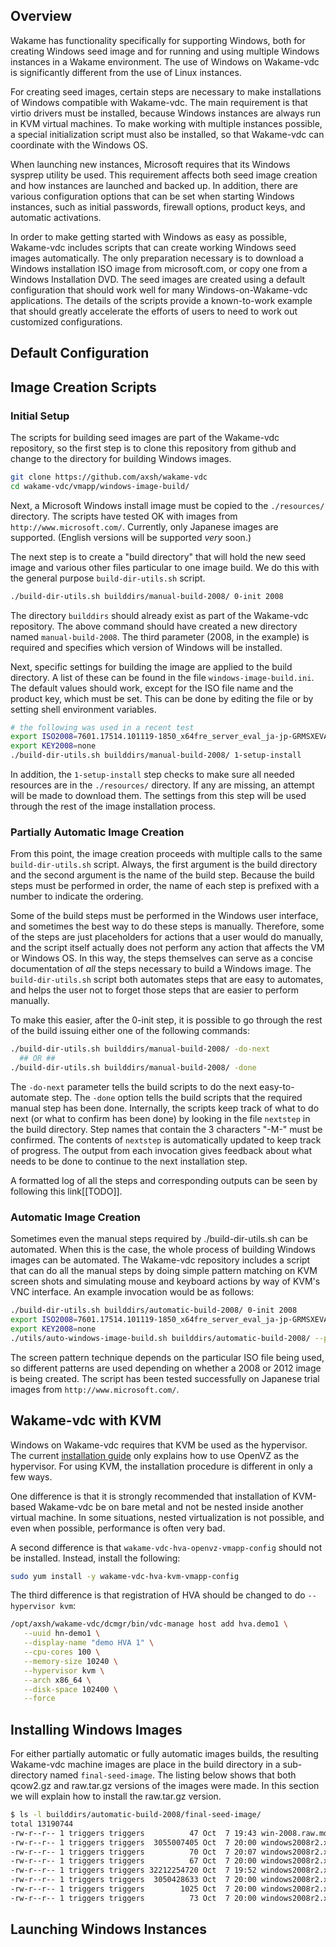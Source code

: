 ## Overview

Wakame has functionality
specifically for supporting Windows, both for creating Windows seed image and for running and using multiple Windows instances in a Wakame environment. The use of Windows on Wakame-vdc is significantly different from the use of Linux instances.

For creating seed images, certain steps are necessary to make installations of Windows compatible with Wakame-vdc.  The main requirement is that virtio drivers must be installed, because Windows instances are always run in KVM virtual machines.  To make working with multiple instances possible, a special initialization script must also be installed, so that Wakame-vdc can coordinate with the Windows OS.

When launching new instances, Microsoft requires that its Windows sysprep utility be used.  This requirement affects both seed image creation and how instances are launched and backed up.  In addition, there are various configuration options that can be set when starting Windows instances, such as initial passwords, firewall options, product keys, and automatic activations.

In order to make getting started with Windows as easy as possible, Wakame-vdc includes scripts that can create working Windows seed images automatically.  The only preparation necessary is to download a Windows installation ISO image from microsoft.com, or copy one from a Windows Installation DVD.  The seed images are created using a default configuration that should work well for many Windows-on-Wakame-vdc applications.  The details of the scripts provide a known-to-work example that should greatly accelerate the efforts of users to need to work out customized configurations.

## Default Configuration

## Image Creation Scripts

### Initial Setup

The scripts for building seed images are part of the Wakame-vdc repository, so the first
step is to clone this repository from github and change to the directory for
building Windows images.

```bash
git clone https://github.com/axsh/wakame-vdc
cd wakame-vdc/vmapp/windows-image-build/
```

Next, a Microsoft Windows install image must be copied to the
`./resources/` directory.  The scripts have tested OK with images from
`http://www.microsoft.com/`.  Currently, only Japanese images are
supported. (English versions will be supported *very* soon.)

The next step is to create a "build directory" that will hold the
new seed image and various other files particular to one image build.
We do this with the general purpose `build-dir-utils.sh` script.

```bash
./build-dir-utils.sh builddirs/manual-build-2008/ 0-init 2008
```

The directory `builddirs` should already exist as part of the Wakame-vdc
repository.  The above command should have created a new directory
named `manual-build-2008`.  The third parameter (2008, in the example)
is required and specifies which version of Windows will be installed.

Next, specific settings for building the image are applied to the
build directory.  A list of these can be found in the file
`windows-image-build.ini`.  The default values should work, except for
the ISO file name and the product key, which must be set.  This can be
done by editing the file or by setting shell environment variables.

```bash
# the following was used in a recent test
export ISO2008=7601.17514.101119-1850_x64fre_server_eval_ja-jp-GRMSXEVAL_JA_DVD.iso
export KEY2008=none
./build-dir-utils.sh builddirs/manual-build-2008/ 1-setup-install
```

In addition, the `1-setup-install` step checks to make sure all needed
resources are in the `./resources/` directory.  If any are missing, an
attempt will be made to download them.  The settings from this step
will be used through the rest of the image installation process.

### Partially Automatic Image Creation

From this point, the image creation proceeds with multiple calls to
the same `build-dir-utils.sh` script.  Always, the first argument is
the build directory and the second argument is the name of the build
step.  Because the build steps must be performed in order, the name of
each step is prefixed with a number to indicate the ordering.

Some of the build steps must be performed in the Windows user
interface, and sometimes the best way to do these steps is manually.
Therefore, some of the steps are just placeholders for actions that a
user would do manually, and the script itself actually does not
perform any action that affects the VM or Windows OS.  In this way,
the steps themselves can serve as a concise documentation of *all* the
steps necessary to build a Windows image.  The `build-dir-utils.sh`
script both automates steps that are easy to automates, and helps the
user not to forget those steps that are easier to perform manually.

To make this easier, after the 0-init step, it is possible to go
through the rest of the build issuing either one of the following
commands:

```bash
./build-dir-utils.sh builddirs/manual-build-2008/ -do-next
  ## OR ##
./build-dir-utils.sh builddirs/manual-build-2008/ -done
```

The `-do-next` parameter tells the build scripts to do the next
easy-to-automate step.  The `-done` option tells the build scripts
that the required manual step has been done.  Internally, the scripts
keep track of what to do next (or what to confirm has been done) by
looking in the file `nextstep` in the build directory.  Step names
that contain the 3 characters "-M-" must be confirmed.  The contents
of `nextstep` is automatically updated to keep track of progress.
The output from each invocation gives feedback about what needs to be
done to continue to the next installation step.

A formatted log of all the steps and corresponding outputs can be seen
by following this link[[TODO]].

### Automatic Image Creation

Sometimes even the manual steps required by ./build-dir-utils.sh can
be automated.  When this is the case, the whole process of building
Windows images can be automated.  The Wakame-vdc repository includes a
script that can do all the manual steps by doing simple pattern
matching on KVM screen shots and simulating mouse and keyboard actions
by way of KVM's VNC interface.  An example invocation would be as
follows:

```bash
./build-dir-utils.sh builddirs/automatic-build-2008/ 0-init 2008
export ISO2008=7601.17514.101119-1850_x64fre_server_eval_ja-jp-GRMSXEVAL_JA_DVD.iso
export KEY2008=none
./utils/auto-windows-image-build.sh builddirs/automatic-build-2008/ --package
```

The screen pattern technique depends on the particular ISO file being
used, so different patterns are used depending on whether a 2008 or
2012 image is being created.  The script has been tested successfully
on Japanese trial images from `http://www.microsoft.com/`.

## Wakame-vdc with KVM

Windows on Wakame-vdc requires that KVM be used as the hypervisor.
The current [installation guide](../installation.md) only explains how
to use OpenVZ as the hypervisor.  For using KVM, the installation
procedure is different in only a few ways.

One difference is that it is strongly recommended that installation of
KVM-based Wakame-vdc be on bare metal and not be nested inside another
virtual machine.  In some situations, nested virtualization is not
possible, and even when possible, performance is often very bad.

A second difference is that `wakame-vdc-hva-openvz-vmapp-config`
should not be installed.  Instead, install the following:

```bash
sudo yum install -y wakame-vdc-hva-kvm-vmapp-config
```

The third difference is that registration of HVA should be changed to do
`--hypervisor kvm`:

```bash
/opt/axsh/wakame-vdc/dcmgr/bin/vdc-manage host add hva.demo1 \
   --uuid hn-demo1 \
   --display-name "demo HVA 1" \
   --cpu-cores 100 \
   --memory-size 10240 \
   --hypervisor kvm \
   --arch x86_64 \
   --disk-space 102400 \
   --force
```

## Installing Windows Images

For either partially automatic or fully automatic images builds, the
resulting Wakame-vdc machine images are place in the build directory
in a sub-directory named `final-seed-image`.  The listing below shows
that both qcow2.gz and raw.tar.gz versions of the images were made.
In this section we will explain how to install the raw.tar.gz version.

```bash
$ ls -l builddirs/automatic-build-2008/final-seed-image/
total 13190744
-rw-r--r-- 1 triggers triggers          47 Oct  7 19:43 win-2008.raw.md5
-rw-r--r-- 1 triggers triggers  3055007405 Oct  7 20:00 windows2008r2.x86_64.15071.qcow2.gz
-rw-r--r-- 1 triggers triggers          70 Oct  7 20:07 windows2008r2.x86_64.15071.qcow2.gz.md5
-rw-r--r-- 1 triggers triggers          67 Oct  7 20:00 windows2008r2.x86_64.15071.qcow2.md5
-rw-r--r-- 1 triggers triggers 32212254720 Oct  7 19:52 windows2008r2.x86_64.kvm.md.raw
-rw-r--r-- 1 triggers triggers  3050428633 Oct  7 20:00 windows2008r2.x86_64.kvm.md.raw.tar.gz
-rw-r--r-- 1 triggers triggers        1025 Oct  7 20:00 windows2008r2.x86_64.kvm.md.raw.tar.gz.install
-rw-r--r-- 1 triggers triggers          73 Oct  7 20:00 windows2008r2.x86_64.kvm.md.raw.tar.gz.md5
```


## Launching Windows Instances


